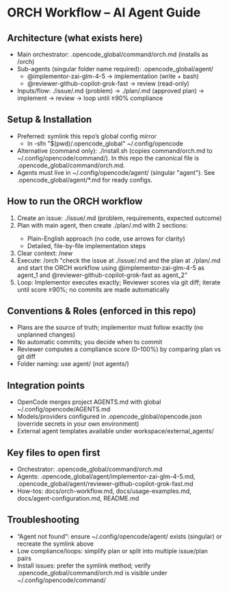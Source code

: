 # ORCH Workflow – AI Agent Guide

## Architecture (what exists here)
- Main orchestrator: .opencode_global/command/orch.md (installs as /orch)
- Sub-agents (singular folder name required): .opencode_global/agent/
  - @implementor-zai-glm-4-5 → implementation (write + bash)
  - @reviewer-github-copilot-grok-fast → review (read-only)
- Inputs/flow: ./issue/<name>.md (problem) → ./plan/<name>.md (approved plan) → implement → review → loop until ≥90% compliance

## Setup & Installation
- Preferred: symlink this repo’s global config mirror
  - ln -sfn "$(pwd)/.opencode_global" ~/.config/opencode
- Alternative (command only): ./install.sh (copies command/orch.md to ~/.config/opencode/command/). In this repo the canonical file is .opencode_global/command/orch.md.
- Agents must live in ~/.config/opencode/agent/ (singular "agent"). See .opencode_global/agent/*.md for ready configs.

## How to run the ORCH workflow
1) Create an issue: ./issue/<name>.md (problem, requirements, expected outcome)
2) Plan with main agent, then create ./plan/<name>.md with 2 sections:
   - Plain-English approach (no code, use arrows for clarity)
   - Detailed, file-by-file implementation steps
3) Clear context: /new
4) Execute: /orch "check the issue at ./issue/<name>.md and the plan at ./plan/<name>.md and start the ORCH workflow using @implementor-zai-glm-4-5 as agent_1 and @reviewer-github-copilot-grok-fast as agent_2"
5) Loop: Implementor executes exactly; Reviewer scores via git diff; iterate until score ≥90%; no commits are made automatically

## Conventions & Roles (enforced in this repo)
- Plans are the source of truth; implementor must follow exactly (no unplanned changes)
- No automatic commits; you decide when to commit
- Reviewer computes a compliance score (0–100%) by comparing plan vs git diff
- Folder naming: use agent/ (not agents/)

## Integration points
- OpenCode merges project AGENTS.md with global ~/.config/opencode/AGENTS.md
- Models/providers configured in .opencode_global/opencode.json (override secrets in your own environment)
- External agent templates available under workspace/external_agents/

## Key files to open first
- Orchestrator: .opencode_global/command/orch.md
- Agents: .opencode_global/agent/implementor-zai-glm-4-5.md, .opencode_global/agent/reviewer-github-copilot-grok-fast.md
- How-tos: docs/orch-workflow.md, docs/usage-examples.md, docs/agent-configuration.md, README.md

## Troubleshooting
- “Agent not found”: ensure ~/.config/opencode/agent/ exists (singular) or recreate the symlink above
- Low compliance/loops: simplify plan or split into multiple issue/plan pairs
- Install issues: prefer the symlink method; verify .opencode_global/command/orch.md is visible under ~/.config/opencode/command/

